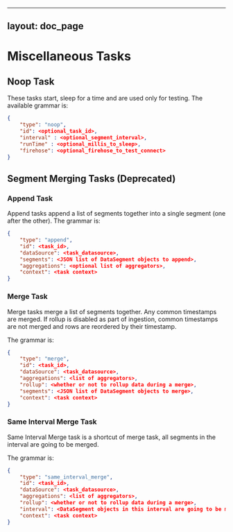 <!--
  ~ Licensed to the Apache Software Foundation (ASF) under one
  ~ or more contributor license agreements.  See the NOTICE file
  ~ distributed with this work for additional information
  ~ regarding copyright ownership.  The ASF licenses this file
  ~ to you under the Apache License, Version 2.0 (the
  ~ "License"); you may not use this file except in compliance
  ~ with the License.  You may obtain a copy of the License at
  ~
  ~   http://www.apache.org/licenses/LICENSE-2.0
  ~
  ~ Unless required by applicable law or agreed to in writing,
  ~ software distributed under the License is distributed on an
  ~ "AS IS" BASIS, WITHOUT WARRANTIES OR CONDITIONS OF ANY
  ~ KIND, either express or implied.  See the License for the
  ~ specific language governing permissions and limitations
  ~ under the License.
  -->

---
layout: doc_page
---

# Miscellaneous Tasks

## Noop Task

These tasks start, sleep for a time and are used only for testing. The available grammar is:

```json
{
    "type": "noop",
    "id": <optional_task_id>,
    "interval" : <optional_segment_interval>,
    "runTime" : <optional_millis_to_sleep>,
    "firehose": <optional_firehose_to_test_connect>
}
```


## Segment Merging Tasks (Deprecated)

### Append Task

Append tasks append a list of segments together into a single segment (one after the other). The grammar is:

```json
{
    "type": "append",
    "id": <task_id>,
    "dataSource": <task_datasource>,
    "segments": <JSON list of DataSegment objects to append>,
    "aggregations": <optional list of aggregators>,
    "context": <task context>
}
```

### Merge Task

Merge tasks merge a list of segments together. Any common timestamps are merged.
If rollup is disabled as part of ingestion, common timestamps are not merged and rows are reordered by their timestamp.

The grammar is:

```json
{
    "type": "merge",
    "id": <task_id>,
    "dataSource": <task_datasource>,
    "aggregations": <list of aggregators>,
    "rollup": <whether or not to rollup data during a merge>,
    "segments": <JSON list of DataSegment objects to merge>,
    "context": <task context>
}
```

### Same Interval Merge Task

Same Interval Merge task is a shortcut of merge task, all segments in the interval are going to be merged.

The grammar is:

```json
{
    "type": "same_interval_merge",
    "id": <task_id>,
    "dataSource": <task_datasource>,
    "aggregations": <list of aggregators>,
    "rollup": <whether or not to rollup data during a merge>,
    "interval": <DataSegment objects in this interval are going to be merged>,
    "context": <task context>
}
```
